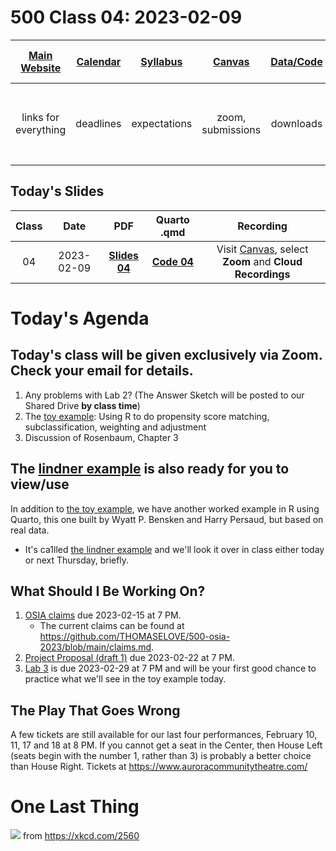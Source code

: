 # 500 Class 04: 2023-02-09

[Main Website](https://thomaselove.github.io/500-2023/) | [Calendar](https://thomaselove.github.io/500-2023/calendar.html) | [Syllabus](https://thomaselove.github.io/500-syllabus-2023) | [Canvas](https://canvas.case.edu) | [Data/Code](https://github.com/THOMASELOVE/500-data) |  [Sources](https://github.com/THOMASELOVE/500-classes-2023/tree/main/sources) | For help, email
:-----------: | :--------------: | :----------: | :---------: | :-------------: | :------: | :-----------: 
links for everything | deadlines | expectations | zoom, submissions | downloads | to read | `Thomas` dot `Love` at `case` dot `edu`

## Today's Slides

Class | Date | PDF | Quarto .qmd | Recording
:---: | :--------: | :------: | :------: | :-------------:
04 | 2023-02-09 | **[Slides 04](https://github.com/THOMASELOVE/500-slides-2023/blob/main/500_slides04.pdf)** | **[Code 04](https://github.com/THOMASELOVE/500-slides-2023/blob/main/500_slides04.qmd)** | Visit [Canvas](https://canvas.case.edu/), select **Zoom** and **Cloud Recordings**

# Today's Agenda

## Today's class will be given exclusively via Zoom. Check your email for details.

1. Any problems with Lab 2? (The Answer Sketch will be posted to our Shared Drive **by class time**)
2. The [toy example](https://github.com/THOMASELOVE/500-data/tree/master/toy): Using R to do propensity score matching, subclassification, weighting and adjustment
3. Discussion of Rosenbaum, Chapter 3

## The [lindner example](https://github.com/THOMASELOVE/500-data/tree/master/lindner) is also ready for you to view/use

In addition to [the toy example](https://github.com/THOMASELOVE/500-data/tree/master/toy), we have another worked example in R using Quarto, this one built by Wyatt P. Bensken and Harry Persaud, but based on real data. 

- It's ca1lled [the lindner example](https://github.com/THOMASELOVE/500-data/tree/master/lindner) and we'll look it over in class either today or next Thursday, briefly.

## What Should I Be Working On?

1. [OSIA claims](https://thomaselove.github.io/500-2023/osia.html) due 2023-02-15 at 7 PM.
    - The current claims can be found at https://github.com/THOMASELOVE/500-osia-2023/blob/main/claims.md. 
2. [Project Proposal (draft 1)](https://thomaselove.github.io/500-2023/proj500.html) due 2023-02-22 at 7 PM.
3. [Lab 3](https://thomaselove.github.io/500-2023/lab3.html) is due 2023-02-29 at 7 PM and will be your first good chance to practice what we'll see in the toy example today.

## The Play That Goes Wrong

A few tickets are still available for our last four performances, February 10, 11, 17 and 18 at 8 PM. If you cannot get a seat in the Center, then House Left (seats begin with the number 1, rather than 3) is probably a better choice than House Right. Tickets at https://www.auroracommunitytheatre.com/

# One Last Thing

![](https://imgs.xkcd.com/comics/confounding_variables.png) from https://xkcd.com/2560
